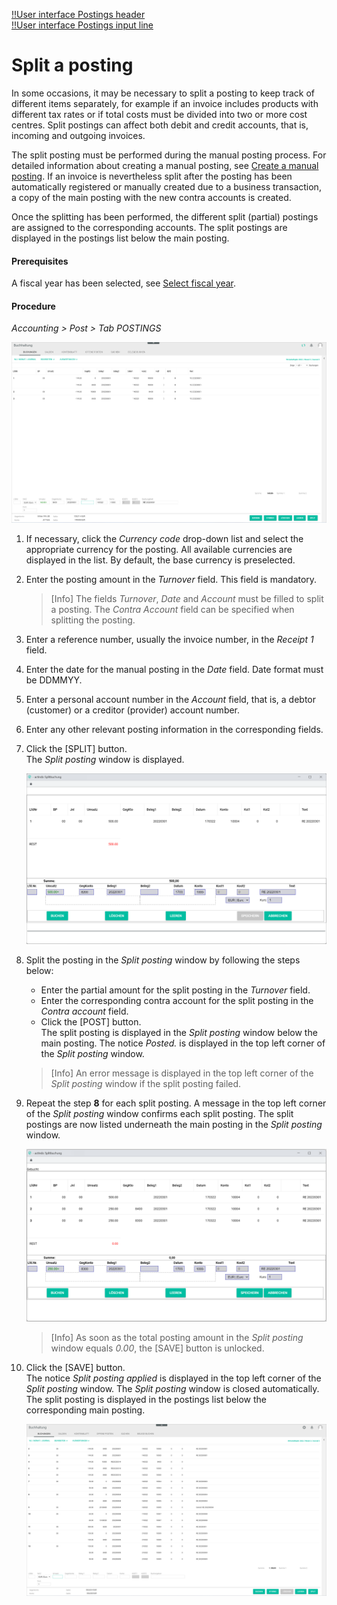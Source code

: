[!!User interface Postings header](../UserInterface/01_Header.md)  
[!!User interface Postings input line](../UserInterface/01_InputLine.md)  

# Split a posting

In some occasions, it may be necessary to split a posting to keep track of different items separately, for example if an invoice includes products with different tax rates or if total costs must be divided into two or more cost centres. Split postings can affect both debit and credit accounts, that is, incoming and outgoing invoices.

The split posting must be performed during the manual posting process. For detailed information about creating a manual posting, see [Create a manual posting](./04_CreateManualBooking.md). If an invoice is nevertheless split after the posting has been automatically registered or manually created due to a business transaction, a copy of the main posting with the new contra accounts is created.

Once the splitting has been performed, the different split (partial) postings are assigned to the corresponding accounts. The split postings are displayed in the postings list below the main posting.

#### Prerequisites

A fiscal year has been selected, see [Select fiscal year](./01_SelectFiscalYear.md).

#### Procedure

*Accounting > Post > Tab POSTINGS*

![Postings](../../Assets/Screenshots/RetailSuiteAccounting/Book/Bookings/Bookings.png "[Postings]")

1. If necessary, click the *Currency code* drop-down list and select the appropriate currency for the posting. All available currencies are displayed in the list. By default, the base currency is preselected.

2. Enter the posting amount in the *Turnover* field. This field is mandatory.  

    > [Info] The fields *Turnover*, *Date* and *Account* must be filled to split a posting. The *Contra Account* field can be specified when splitting the posting.

3. Enter a reference number, usually the invoice number, in the *Receipt 1* field.

4. Enter the date for the manual posting in the *Date* field. Date format must be DDMMYY.

5. Enter a personal account number in the *Account* field, that is, a debtor (customer) or a creditor (provider) account number.

6. Enter any other relevant posting information in the corresponding fields.

7. Click the [SPLIT] button.  
    The *Split posting* window is displayed.  

    ![Split posting](../../Assets/Screenshots/RetailSuiteAccounting/Book/Bookings/SplitBooking01.png "[Split posting]")

8. Split the posting in the *Split posting* window by following the steps below:  

    + Enter the partial amount for the split posting in the *Turnover* field.
    + Enter the corresponding contra account for the split posting in the *Contra account* field.
    + Click the [POST] button.    
    The split posting is displayed in the *Split posting* window below the main posting. The notice *Posted.* is displayed in the top left corner of the *Split posting* window.

    > [Info] An error message is displayed in the top left corner of the *Split posting* window if the split posting failed.

9. Repeat the step **8** for each split posting.
    A message in the top left corner of the *Split posting* window confirms each split posting. The split postings are now listed underneath the main posting in the *Split posting* window.

    ![Split posting](../../Assets/Screenshots/RetailSuiteAccounting/Book/Bookings/SplitBooking02.png "[Split posting]")

    > [Info] As soon as the total posting amount in the *Split posting* window equals *0.00*, the [SAVE] button is unlocked.

9. Click the [SAVE] button.  
The notice *Split posting applied* is displayed in the top left corner of the *Split posting* window. The *Split posting* window is closed automatically. The split posting is displayed in the postings list below the corresponding main posting.

    ![Split posting](../../Assets/Screenshots/RetailSuiteAccounting/Book/Bookings/SplitBooking03.png "[Split posting]")
